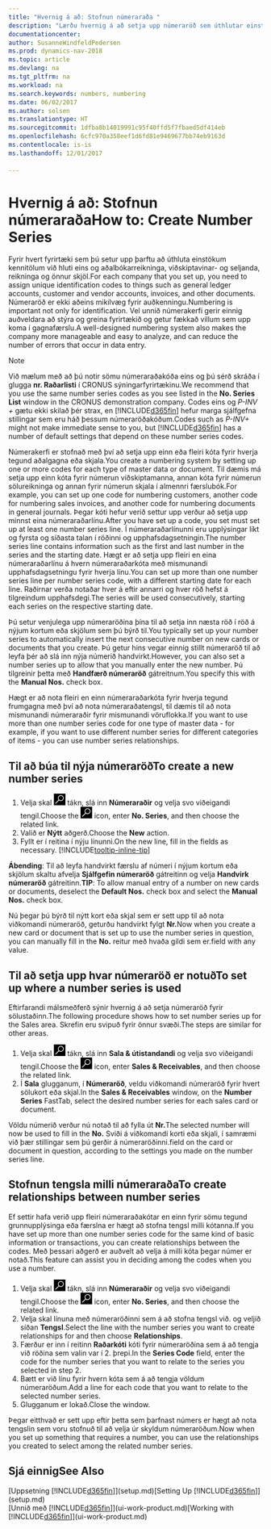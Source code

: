 ```yaml
---
title: "Hvernig á að: Stofnun númeraraða "
description: "Lærðu hvernig á að setja upp númeraröð sem úthlutar einstökum auðkenniskóðum til reikninga og skjala í Dynamics NAV."
documentationcenter: 
author: SusanneWindfeldPedersen
ms.prod: dynamics-nav-2018
ms.topic: article
ms.devlang: na
ms.tgt_pltfrm: na
ms.workload: na
ms.search.keywords: numbers, numbering
ms.date: 06/02/2017
ms.author: solsen
ms.translationtype: HT
ms.sourcegitcommit: 1dfba8b14019991c95f40ffd5f7fbaed5df414eb
ms.openlocfilehash: 6cfc970a358eef1d6fd81e9469677bb74eb9163d
ms.contentlocale: is-is
ms.lasthandoff: 12/01/2017

---
```

# <a name="how-to-create-number-series"></a><span data-ttu-id="c985a-103">Hvernig á að: Stofnun númeraraða</span><span class="sxs-lookup"><span data-stu-id="c985a-103">How to: Create Number Series</span></span>
<span data-ttu-id="c985a-104">Fyrir hvert fyrirtæki sem þú setur upp þarftu að úthluta einstökum kennitölum við hluti eins og aðalbókarreikninga, viðskiptavinar- og seljanda, reikninga og önnur skjöl.</span><span class="sxs-lookup"><span data-stu-id="c985a-104">For each company that you set up, you need to assign unique identification codes to things such as general ledger accounts, customer and vendor accounts, invoices, and other documents.</span></span> <span data-ttu-id="c985a-105">Númeraröð er ekki aðeins mikilvæg fyrir auðkenningu.</span><span class="sxs-lookup"><span data-stu-id="c985a-105">Numbering is important not only for identification.</span></span> <span data-ttu-id="c985a-106">Vel unnið númerakerfi gerir einnig auðveldara að stýra og greina fyrirtækið og getur fækkað villum sem upp koma í gagnafærslu.</span><span class="sxs-lookup"><span data-stu-id="c985a-106">A well-designed numbering system also makes the company more manageable and easy to analyze, and can reduce the number of errors that occur in data entry.</span></span>

> [!NOTE]  
>   <span data-ttu-id="c985a-107">Við mælum með að þú notir sömu númeraraðakóða eins og þú sérð skráða í glugga **nr. Raðarlisti** í CRONUS sýningarfyrirtækinu.</span><span class="sxs-lookup"><span data-stu-id="c985a-107">We recommend that you use the same number series codes as you see listed in the **No. Series List** window in the CRONUS demonstration company.</span></span> <span data-ttu-id="c985a-108">Codes eins og *P-INV +* gætu ekki skilað þér strax, en [!INCLUDE[d365fin](includes/d365fin_md.md)] hefur marga sjálfgefna stillingar sem eru háð þessum númeraröðakóðum.</span><span class="sxs-lookup"><span data-stu-id="c985a-108">Codes such as *P-INV+* might not make immediate sense to you, but [!INCLUDE[d365fin](includes/d365fin_md.md)] has a number of default settings that depend on these number series codes.</span></span>

<span data-ttu-id="c985a-109">Númerakerfi er stofnað með því að setja upp einn eða fleiri kóta fyrir hverja tegund aðalgagna eða skjala.</span><span class="sxs-lookup"><span data-stu-id="c985a-109">You create a numbering system by setting up one or more codes for each type of master data or document.</span></span> <span data-ttu-id="c985a-110">Til dæmis má setja upp einn kóta fyrir númerun viðskiptamanna, annan kóta fyrir númerun sölureikninga og annan fyrir númerun skjala í almennri færslubók.</span><span class="sxs-lookup"><span data-stu-id="c985a-110">For example, you can set up one code for numbering customers, another code for numbering sales invoices, and another code for numbering documents in general journals.</span></span> <span data-ttu-id="c985a-111">Þegar kóti hefur verið settur upp verður að setja upp minnst eina númeraraðarlínu.</span><span class="sxs-lookup"><span data-stu-id="c985a-111">After you have set up a code, you set must set up at least one number series line.</span></span> <span data-ttu-id="c985a-112">Í númeraraðarlínunni eru upplýsingar líkt og fyrsta og síðasta talan í röðinni og upphafsdagsetningin.</span><span class="sxs-lookup"><span data-stu-id="c985a-112">The number series line contains information such as the first and last number in the series and the starting date.</span></span> <span data-ttu-id="c985a-113">Hægt er að setja upp fleiri en eina númeraraðarlínu á hvern númeraraðarkóta með mismunandi upphafsdagsetningu fyrir hverja línu.</span><span class="sxs-lookup"><span data-stu-id="c985a-113">You can set up more than one number series line per number series code, with a different starting date for each line.</span></span> <span data-ttu-id="c985a-114">Raðirnar verða notaðar hver á eftir annarri og hver röð hefst á tilgreindum upphafsdegi.</span><span class="sxs-lookup"><span data-stu-id="c985a-114">The series will be used consecutively, starting each series on the respective starting date.</span></span>

<span data-ttu-id="c985a-115">Þú setur venjulega upp númeraröðina þína til að setja inn næsta röð í röð á nýjum kortum eða skjölum sem þú býrð til.</span><span class="sxs-lookup"><span data-stu-id="c985a-115">You typically set up your number series to automatically insert the next consecutive number on new cards or documents that you create.</span></span> <span data-ttu-id="c985a-116">Þú getur hins vegar einnig stillt númeraröð til að leyfa þér að slá inn nýja númerið handvirkt.</span><span class="sxs-lookup"><span data-stu-id="c985a-116">However, you can also set a number series up to allow that you manually enter the new number.</span></span> <span data-ttu-id="c985a-117">Þú tilgreinir þetta með **Handfærð númeraröð** gátreitnum.</span><span class="sxs-lookup"><span data-stu-id="c985a-117">You specify this with the **Manual Nos.** check box.</span></span>

<span data-ttu-id="c985a-118">Hægt er að nota fleiri en einn númeraraðarkóta fyrir hverja tegund frumgagna með því að nota númeraraðatengsl, til dæmis til að nota mismunandi númeraraðir fyrir mismunandi vöruflokka.</span><span class="sxs-lookup"><span data-stu-id="c985a-118">If you want to use more than one number series code for one type of master data - for example, if you want to use different number series for different categories of items - you can use number series relationships.</span></span>

## <a name="to-create-a-new-number-series"></a><span data-ttu-id="c985a-119">Til að búa til nýja númeraröð</span><span class="sxs-lookup"><span data-stu-id="c985a-119">To create a new number series</span></span>
1. <span data-ttu-id="c985a-120">Velja skal ![Leit að síðu eða skýrslu](media/ui-search/search_small.png "Leit að síðu eða skýrslu táknið") tákn, slá inn **Númeraraðir** og velja svo viðeigandi tengil.</span><span class="sxs-lookup"><span data-stu-id="c985a-120">Choose the ![Search for Page or Report](media/ui-search/search_small.png "Search for Page or Report icon") icon, enter **No. Series**, and then choose the related link.</span></span>
2. <span data-ttu-id="c985a-121">Valið er **Nýtt** aðgerð.</span><span class="sxs-lookup"><span data-stu-id="c985a-121">Choose the **New** action.</span></span>
3. <span data-ttu-id="c985a-122">Fyllt er í reitina í nýju línunni.</span><span class="sxs-lookup"><span data-stu-id="c985a-122">On the new line, fill in the fields as necessary.</span></span> [!INCLUDE[tooltip-inline-tip](includes/tooltip-inline-tip_md.md)]

<span data-ttu-id="c985a-123">**Ábending**: Til að leyfa handvirkt færslu af númeri í nýjum kortum eða skjölum skaltu afvelja **Sjálfgefin númeraröð** gátreitinn og velja **Handvirk númeraröð** gátreitinn.</span><span class="sxs-lookup"><span data-stu-id="c985a-123">**TIP**: To allow manual entry of a number on new cards or documents, deselect the **Default Nos.** check box and select the **Manual Nos.** check box.</span></span>

<span data-ttu-id="c985a-124">Nú þegar þú býrð til nýtt kort eða skjal sem er sett upp til að nota viðkomandi númeraröð, geturðu handvirkt fylgt **Nr.**</span><span class="sxs-lookup"><span data-stu-id="c985a-124">Now when you create a new card or document that is set up to use the number series in question, you can manually fill in the **No.**</span></span> <span data-ttu-id="c985a-125">reitur með hvaða gildi sem er.</span><span class="sxs-lookup"><span data-stu-id="c985a-125">field with any value.</span></span>  

## <a name="to-set-up-where-a-number-series-is-used"></a><span data-ttu-id="c985a-126">Til að setja upp hvar númeraröð er notuð</span><span class="sxs-lookup"><span data-stu-id="c985a-126">To set up where a number series is used</span></span>
<span data-ttu-id="c985a-127">Eftirfarandi málsmeðferð sýnir hvernig á að setja númeraröð fyrir sölustaðinn.</span><span class="sxs-lookup"><span data-stu-id="c985a-127">The following procedure shows how to set number series up for the Sales area.</span></span> <span data-ttu-id="c985a-128">Skrefin eru svipuð fyrir önnur svæði.</span><span class="sxs-lookup"><span data-stu-id="c985a-128">The steps are similar for other areas.</span></span>
1. <span data-ttu-id="c985a-129">Velja skal ![Leit að síðu eða skýrslu](media/ui-search/search_small.png "Leit að síðu eða skýrslu táknið") tákn, slá inn **Sala & útistandandi** og velja svo viðeigandi tengil.</span><span class="sxs-lookup"><span data-stu-id="c985a-129">Choose the ![Search for Page or Report](media/ui-search/search_small.png "Search for Page or Report icon") icon, enter **Sales & Receivables**, and then choose the related link.</span></span>
2. <span data-ttu-id="c985a-130">Í **Sala** glugganum, í **Númeraröð**, veldu viðkomandi númeraröð fyrir hvert sölukort eða skjal.</span><span class="sxs-lookup"><span data-stu-id="c985a-130">In the **Sales & Receivables** window, on the **Number Series** FastTab, select the desired number series for each sales card or document.</span></span>

<span data-ttu-id="c985a-131">Völdu númerið verður nú notað til að fylla út **Nr.**</span><span class="sxs-lookup"><span data-stu-id="c985a-131">The selected number will now be used to fill in the **No.**</span></span> <span data-ttu-id="c985a-132">Sviði á viðkomandi korti eða skjali, í samræmi við þær stillingar sem þú gerðir á númeraröðinni.</span><span class="sxs-lookup"><span data-stu-id="c985a-132">field on the card or document in question, according to the settings you made on the number series line.</span></span>

## <a name="to-create-relationships-between-number-series"></a><span data-ttu-id="c985a-133">Stofnun tengsla milli númeraraða</span><span class="sxs-lookup"><span data-stu-id="c985a-133">To create relationships between number series</span></span>
<span data-ttu-id="c985a-134">Ef settir hafa verið upp fleiri númeraraðakótar en einn fyrir sömu tegund grunnupplýsinga eða færslna er hægt að stofna tengsl milli kótanna.</span><span class="sxs-lookup"><span data-stu-id="c985a-134">If you have set up more than one number series code for the same kind of basic information or transactions, you can create relationships between the codes.</span></span> <span data-ttu-id="c985a-135">Með þessari aðgerð er auðvelt að velja á milli kóta þegar númer er notað.</span><span class="sxs-lookup"><span data-stu-id="c985a-135">This feature can assist you in deciding among the codes when you use a number.</span></span>

1. <span data-ttu-id="c985a-136">Velja skal ![Leit að síðu eða skýrslu](media/ui-search/search_small.png "Leit að síðu eða skýrslu táknið") tákn, slá inn **Númeraraðir** og velja svo viðeigandi tengil.</span><span class="sxs-lookup"><span data-stu-id="c985a-136">Choose the ![Search for Page or Report](media/ui-search/search_small.png "Search for Page or Report icon") icon, enter **No. Series**, and then choose the related link.</span></span>
2. <span data-ttu-id="c985a-137">Velja skal línuna með númeraröðinni sem á að stofna tengsl við. og veljið síðan **Tengsl**.</span><span class="sxs-lookup"><span data-stu-id="c985a-137">Select the line with the number series you want to create relationships for and then choose **Relationships**.</span></span>
3. <span data-ttu-id="c985a-138">Færður er inn í reitinn **Raðarkóti** kóti fyrir númeraröðina sem á að tengja við röðina sem valin var í 2. þrepi.</span><span class="sxs-lookup"><span data-stu-id="c985a-138">In the **Series Code** field, enter the code for the number series that you want to relate to the series you selected in step 2.</span></span>
4. <span data-ttu-id="c985a-139">Bætt er við línu fyrir hvern kóta sem á að tengja völdum númeraröðum.</span><span class="sxs-lookup"><span data-stu-id="c985a-139">Add a line for each code that you want to relate to the selected number series.</span></span>
5. <span data-ttu-id="c985a-140">Glugganum er lokað.</span><span class="sxs-lookup"><span data-stu-id="c985a-140">Close the window.</span></span>

<span data-ttu-id="c985a-141">Þegar eitthvað er sett upp eftir þetta sem þarfnast númers er hægt að nota tengslin sem voru stofnuð til að velja úr skyldum númeraröðum.</span><span class="sxs-lookup"><span data-stu-id="c985a-141">Now when you set up something that requires a number, you can use the relationships you created to select among the related number series.</span></span>

## <a name="see-also"></a><span data-ttu-id="c985a-142">Sjá einnig</span><span class="sxs-lookup"><span data-stu-id="c985a-142">See Also</span></span>
<span data-ttu-id="c985a-143">[Uppsetning [!INCLUDE[d365fin](includes/d365fin_md.md)]](setup.md)</span><span class="sxs-lookup"><span data-stu-id="c985a-143">[Setting Up [!INCLUDE[d365fin](includes/d365fin_md.md)]](setup.md)</span></span>  
<span data-ttu-id="c985a-144">[Unnið með [!INCLUDE[d365fin](includes/d365fin_md.md)]](ui-work-product.md)</span><span class="sxs-lookup"><span data-stu-id="c985a-144">[Working with [!INCLUDE[d365fin](includes/d365fin_md.md)]](ui-work-product.md)</span></span>  

